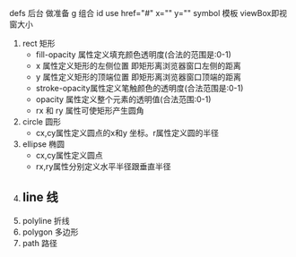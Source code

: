 defs 后台 做准备
g 组合 id
use href="#" x="" y=""
symbol  模板  viewBox即视窗大小
1. rect 矩形 
   - fill-opacity 属性定义填充颜色透明度(合法的范围是:0-1)
   - x 属性定义矩形的左侧位置 即矩形离浏览器窗口左侧的距离
   - y 属性定义矩形的顶端位置 即矩形离浏览器窗口顶端的距离
   - stroke-opacity属性定义笔触颜色的透明度(合法范围是:0-1)
   - opacity 属性定义整个元素的透明值(合法范围:0-1)
   - rx 和 ry 属性可使矩形产生圆角
2. circle 圆形
   - cx,cy属性定义圆点的x和y 坐标。r属性定义圆的半径
3. ellipse 椭圆
   - cx,cy属性定义圆点
   - rx,ry属性分别定义水平半径跟垂直半径
4. line 线
   - 
5. polyline 折线
6. polygon 多边形
7. path 路径
